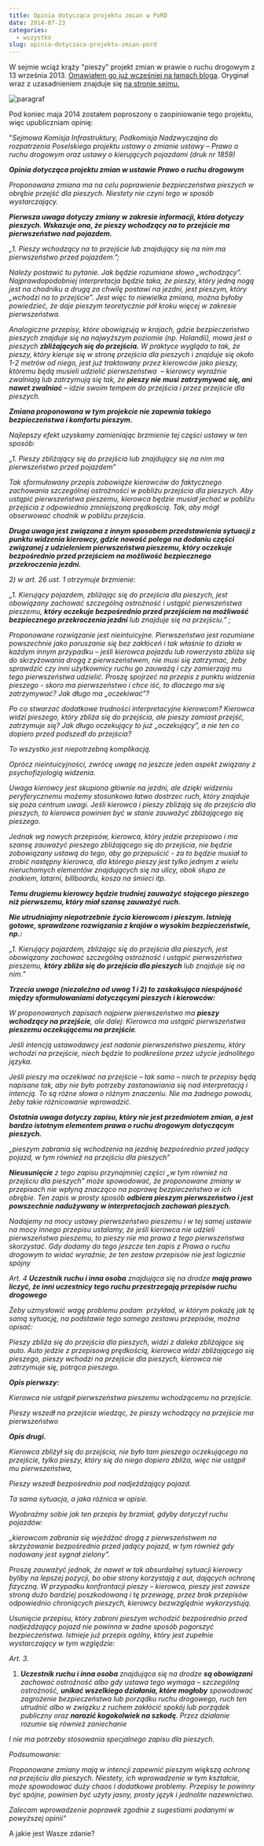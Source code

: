 ```yaml
---
title: Opinia dotycząca projektu zmian w PoRD
date: 2014-07-23
categories:
  - wszystko
slug: opinia-dotyczaca-projektu-zmian-pord
---
```


W sejmie wciąż krąży "pieszy" projekt zmian w prawie o ruchu drogowym z 13 września 2013. [Omawiałem go już wcześniej na łamach bloga](http://strefapiesza.blox.pl/2013/09/Jak-stoje-to-chce-isc-jak-ide-to-mam-stac-Logika.html). Oryginał wraz z uzasadnieniem znajduje się [na stronie sejmu.](http://orka.sejm.gov.pl/Druki7ka.nsf/0/411C9D61B2DA9C10C1257C13002A8C14/$File/1859.pdf) 

![paragraf](https://strefapiesza.files.wordpress.com/2019/03/paragraf.png)

Pod koniec maja 2014 zostałem poproszony o zaopiniowanie tego projektu, więc upubliczniam opinię:

"_Sejmowa Komisja Infrastruktury, Podkomisja Nadzwyczajna do rozpatrzenia Poselskiego projektu ustawy o zmianie ustawy – Prawo o ruchu drogowym oraz ustawy o kierujących pojazdami (druk nr 1859)_

_**Opinia dotycząca projektu zmian w ustawie Prawo o ruchu drogowym**_

_Proponowana zmiana ma na celu poprawienie bezpieczeństwa pieszych w obrębie przejść dla pieszych. Niestety nie czyni tego w sposób wystarczający._

**_Pierwsza uwaga dotyczy zmiany w zakresie informacji, która dotyczy pieszych. Wskazuje ona, że pieszy wchodzący na to przejście ma pierwszeństwo nad pojazdem._**

_„1. Pieszy wchodzący na to przejście lub znajdujący się na nim ma pierwszeństwo przed pojazdem.”;_

_Należy postawić tu pytanie. Jak będzie rozumiane słowo „wchodzący”. Najprawdopodobniej interpretacja będzie taka, że pieszy, który jedną nogą jest na chodniku a drugą za chwilę postawi na jezdni, jest pieszym, który „wchodzi na to przejście”. Jest więc to niewielka zmiana, można byłoby powiedzieć, że daje pieszym teoretycznie pół kroku więcej w zakresie pierwszeństwa._

_Analogiczne przepisy, które obowiązują w krajach, gdzie bezpieczeństwo pieszych znajduje się na najwyższym poziomie (np. Holandii), mowa jest o pieszych **zbliżających się do przejścia.** W praktyce wygląda to tak, że pieszy, który kieruje się w stronę przejścia dla pieszych i znajduje się około 1-2 metrów od niego, jest już traktowany przez kierowców jako pieszy, któremu będą musieli udzielić pierwszeństwa  – kierowcy wyraźnie zwalniają lub zatrzymują się tak, że **pieszy nie musi zatrzymywać się, ani nawet zwalniać** – idzie swoim tempem do przejścia i przez przejście dla pieszych._

_**Zmiana proponowana w tym projekcie nie zapewnia takiego bezpieczeństwa i komfortu pieszym.**_

_Najlepszy efekt uzyskamy zamieniając brzmienie tej części ustawy w ten sposób:_

_„1. Pieszy zbliżający się do przejścia lub znajdujący się na nim ma pierwszeństwo przed pojazdem”_

_Tak sformułowany przepis zobowiąże kierowców do faktycznego zachowania szczególnej ostrożności w pobliżu przejścia dla pieszych. Aby ustąpić pierwszeństwa pieszemu, kierowca będzie musiał jechać w pobliżu przejścia z odpowiednio zmniejszoną prędkością. Tak, aby mógł obserwować chodnik w pobliżu przejścia._

**_Druga uwaga jest związana z innym sposobem przedstawienia sytuacji z punktu widzenia kierowcy, gdzie nowość polega na dodaniu części związanej z udzieleniem pierwszeństwa pieszemu, który oczekuje bezpośrednio przed przejściem na możliwość_ _bezpiecznego przekroczenia jezdni._**

_2) w art. 26 ust. 1 otrzymuje brzmienie:_

_„1. Kierujący pojazdem, zbliżając się do przejścia dla pieszych, jest obowiązany zachować szczególną ostrożność i ustąpić pierwszeństwa pieszemu, **który oczekuje bezpośrednio przed przejściem na możliwość bezpiecznego przekroczenia jezdni** lub znajduje się na przejściu.” ;_

_Proponowane rozwiązanie jest nieintuicyjne. Pierwszeństwo jest rozumiane powszechnie jako poruszanie się bez zakłóceń i tak właśnie to działa w każdym innym przypadku – jeśli kierowca pojazdu lub rowerzysta zbliża się do skrzyżowania drogą z pierwszeństwem, nie musi się zatrzymać, żeby sprawdzić czy inni użytkownicy ruchu go zauważą i czy zamierzają mu tego pierwszeństwa udzielić. Proszę spojrzeć na przepis z punktu widzenia pieszego - skoro ma pierwszeństwo i chce iść, to dlaczego ma się zatrzymywać? Jak długo ma „oczekiwać”?_

_Po co stwarzać dodatkowe trudności interpretacyjne kierowcom? Kierowca widzi pieszego, który zbliża się do przejścia, ale pieszy zamiast przejść, zatrzymuje się? Jak długo oczekujący to już „oczekujący”, a nie ten co dopiero przed podszedł do przejścia?_

_To wszystko jest niepotrzebną komplikacją._

_Oprócz nieintuicyjności, zwrócę uwagę na jeszcze jeden aspekt związany z psychofizjologią widzenia._

_Uwaga kierowcy jest skupiona głównie na jezdni, ale dzięki widzeniu peryferycznemu możemy stosunkowo łatwo dostrzec ruch, który znajduje się poza centrum uwagi. Jeśli kierowca i pieszy zbliżają się do przejścia dla pieszych, to kierowca powinien być w stanie zauważyć zbliżającego się pieszego._

_Jednak wg nowych przepisów, kierowca, który jedzie przepisowo i ma szansę zauważyć pieszego zbliżającego się do przejścia, nie będzie zobowiązany ustawą do tego, aby go przepuścić - za to będzie musiał to zrobić następny kierowca, dla którego pieszy jest tylko jednym z wielu nieruchomych elementów znajdujących się na ulicy, obok słupa ze znakiem, latarni, billboardu, kosza na śmieci itp._

_**Temu drugiemu kierowcy będzie trudniej zauważyć stojącego pieszego niż pierwszemu, który miał szansę zauważyć ruch.**_

_**Nie utrudniajmy niepotrzebnie życia kierowcom i pieszym. Istnieją gotowe, sprawdzone rozwiązania z krajów o wysokim bezpieczeństwie, np.:**_

_„1. Kierujący pojazdem, zbliżając się do przejścia dla pieszych, jest obowiązany zachować szczególną ostrożność i ustąpić pierwszeństwa pieszemu, **który zbliża się do przejścia dla pieszych** lub znajduje się na nim.”_

**_Trzecia uwaga (niezależna od uwag 1 i 2) to zaskakująca niespójność między sformułowaniami dotyczącymi pieszych i kierowców:_**

_W proponowanych zapisach najpierw pierwszeństwo ma **pieszy wchodzący na przejście**, ale dalej: Kierowca ma ustąpić pierwszeństwa **pieszemu oczekującemu na przejście**._

_Jeśli intencją ustawodawcy jest nadanie pierwszeństwo pieszemu, który wchodzi na przejście, niech będzie to podkreślone przez użycie jednolitego języka._

_Jeśli pieszy ma oczekiwać na przejście – tak samo – niech te przepisy będą napisane tak, aby nie było potrzeby zastanawiania się nad interpretacją i intencją. To są różne słowa o różnym znaczeniu. Nie ma żadnego powodu, żeby takie różnicowanie wprowadzić._

**_Ostatnia uwaga dotyczy zapisu, który nie jest przedmiotem zmian, a jest bardzo istotnym elementem prawa o ruchu drogowym dotyczącym pieszych._**

_„pieszym zabrania się wchodzenia na jezdnię bezpośrednio przed jadący pojazd, w tym również na przejściu dla pieszych”_

_**Nieusunięcie** z tego zapisu przynajmniej części „w tym również na przejściu dla pieszych” może spowodować, że proponowane zmiany w przepisach nie wpłyną znacząco na poprawę bezpieczeństwa w ich obrębie. Ten zapis w prosty sposób **odbiera pieszym pierwszeństwo i jest powszechnie nadużywany w interpretacjach zachowań pieszych.**_

_Nadajemy na mocy ustawy pierwszeństwo pieszemu i w tej samej ustawie na mocy innego przepisu ustalamy, że jeśli kierowca nie udzieli pierwszeństwa pieszemu, to pieszy nie ma prawa z tego pierwszeństwa skorzystać. Gdy dodamy do tego jeszcze ten zapis z Prawa o ruchu drogowym to widać wyraźnie, że ten zestaw przepisów nie jest logicznie spójny_

_Art. 4 **Uczestnik ruchu i inna osoba** znajdująca się na drodze **mają prawo liczyć, że inni uczestnicy tego ruchu przestrzegają przepisów ruchu drogowego**_

_Żeby uzmysłowić wagę problemu podam  przykład, w którym pokażę jak tę samą sytuację, na podstawie tego samego zestawu przepisów, można opisać:_

_Pieszy zbliża się do przejścia dla pieszych, widzi z daleka zbliżające się auto. Auto jedzie z przepisową prędkością, kierowca widzi zbliżającego się pieszego, pieszy wchodzi na przejście dla pieszych, kierowca nie zatrzymuje się, potrąca pieszego._

_**Opis pierwszy:**_

_Kierowca nie ustąpił pierwszeństwa pieszemu wchodzącemu na przejście._

_Pieszy wszedł na przejście wiedząc, że pieszy wchodzący na przejście ma pierwszeństwo_

_**Opis drugi.**_

_Kierowca zbliżył się do przejścia, nie było tam pieszego oczekującego na przejście, tylko pieszy, który się do niego dopiero zbliża, więc nie ustąpił mu pierwszeństwa,_

_Pieszy wszedł bezpośrednio pod nadjeżdżający pojazd._

_Ta sama sytuacja, a jaka różnica w opisie._

_Wyobraźmy sobie jak ten przepis by brzmiał, gdyby dotyczył ruchu pojazdów:_

_„kierowcom zabrania się wjeżdżać drogą z pierwszeństwem na skrzyżowanie bezpośrednio przed jadący pojazd, w tym również gdy nadawany jest sygnał zielony”._

_Proszę zauważyć jednak, że nawet w tak absurdalnej sytuacji kierowcy byliby na lepszej pozycji, bo obie strony korzystają z aut, dających ochronę fizyczną. W przypadku konfrontacji pieszy – kierowca, pieszy jest zawsze stroną dużo bardziej poszkodowaną i tę przewagę, przez brak przepisów odpowiednio chroniących pieszych, kierowcy bezwzględnie wykorzystują._

_Usunięcie przepisu, który zabroni pieszym wchodzić bezpośrednio przed nadjeżdżający pojazd nie powinna w żadne sposób pogorszyć bezpieczeństwa. Istnieje już przepis ogólny, który jest zupełnie wystarczający w tym względzie:_

_Art. 3._

1. _**Uczestnik ruchu i inna osoba** znajdująca się na drodze **są obowiązani** zachować ostrożność albo gdy ustawa tego wymaga – szczególną ostrożność, **unikać wszelkiego działania, które mogłoby** spowodować zagrożenie bezpieczeństwa lub porządku ruchu drogowego, ruch ten utrudnić albo w związku z ruchem zakłócić spokój lub porządek publiczny oraz **narazić kogokolwiek na szkodę**. Przez działanie rozumie się również zaniechanie_

_I nie ma potrzeby stosowania specjalnego zapisu dla pieszych._

_Podsumowanie:_

_Proponowane zmiany mają w intencji zapewnić pieszym większą ochronę na przejściu dla pieszych. Niestety, ich wprowadzenie w tym kształcie, może spowodować duży chaos i dodatkowe problemy. Przepisy te powinny być spójne, powinien być użyty jasny, prosty język i jednolite nazewnictwo._

_Zalecam wprowadzenie poprawek zgodnie z sugestiami podanymi w powyższej opinii"_

A jakie jest Wasze zdanie?

